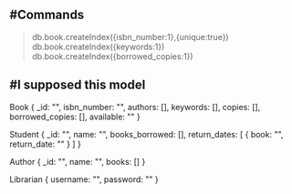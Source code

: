 #Commands
-----------------------------
> db.book.createIndex({isbn_number:1},{unique:true})
> db.book.createIndex({keywords:1})
> db.book.createIndex({borrowed_copies:1})

#I supposed this model
-----------------------------

Book {
	_id: "",
	isbn_number: "",
	authors: [],
	keywords: [],
	copies: [],
	borrowed_copies: [],
	available: ""
}

Student {
	_id: "",
	name: "",
	books_borrowed: [],
	return_dates: [
		{
			book: "",
			return_date: ""
		}
	]
}

Author {
	_id: "",
	name: "",
	books: []
}

Librarian {
	username: "",
	password: ""
}

